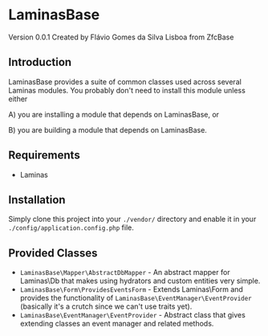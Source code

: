 # LaminasBase

Version 0.0.1 Created by Flávio Gomes da Silva Lisboa from ZfcBase

## Introduction

LaminasBase provides a suite of common classes used across several Laminas modules.
You probably don't need to install this module unless either 

A) you are
installing a module that depends on LaminasBase, or 

B) you are building a module
that depends on LaminasBase.

## Requirements

* Laminas

## Installation

Simply clone this project into your `./vendor/` directory and enable it in your
`./config/application.config.php` file.

Provided Classes
----------------

* `LaminasBase\Mapper\AbstractDbMapper` - An abstract mapper for Laminas\Db that makes
  using hydrators and custom entities very simple.
* `LaminasBase\Form\ProvidesEventsForm` - Extends Laminas\Form and provides the
  functionality of `LaminasBase\EventManager\EventProvider` (basically it's a
  crutch since we can't use traits yet).
* `LaminasBase\EventManager\EventProvider` - Abstract class that gives extending
  classes an event manager and related methods.

